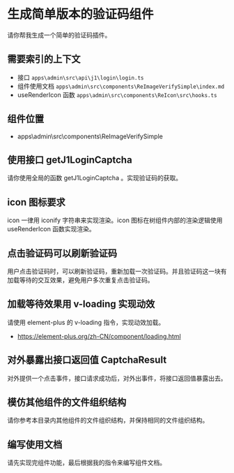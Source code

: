 # 生成简单版本的验证码组件

请你帮我生成一个简单的验证码插件。

## 需要索引的上下文

- 接口 `apps\admin\src\api\j1\login\login.ts`
- 组件使用文档 `apps\admin\src\components\ReImageVerifySimple\index.md`
- useRenderIcon 函数 `apps\admin\src\components\ReIcon\src\hooks.ts`

## 组件位置

- apps\admin\src\components\ReImageVerifySimple

## 使用接口 getJ1LoginCaptcha

请你使用全局的函数 getJ1LoginCaptcha 。实现验证码的获取。

## icon 图标要求

icon 一律用 iconify 字符串来实现渲染。icon 图标在树组件内部的渲染逻辑使用 useRenderIcon 函数实现渲染。

## 点击验证码可以刷新验证码

用户点击验证码时，可以刷新验证码，重新加载一次验证码。并且验证码这一块有加载等待的交互效果，避免用户多次重复点击验证码。

## 加载等待效果用 v-loading 实现动效

请使用 element-plus 的 v-loading 指令，实现动效加载。

- https://element-plus.org/zh-CN/component/loading.html

## 对外暴露出接口返回值 CaptchaResult

对外提供一个点击事件，接口请求成功后，对外出事件，将接口返回值暴露出去。

## 模仿其他组件的文件组织结构

请你参考本目录内其他组件的文件组织结构，并保持相同的文件组织结构。

## 编写使用文档

请先实现完组件功能，最后根据我的指令来编写组件文档。
